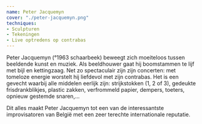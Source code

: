 ```yaml
---
name: Peter Jacquemyn
cover: "./peter-jacquemyn.png"
techniques:
- Sculpturen
- Tekeningen
- Live optredens op contrabas
---
```

Peter Jacquemyn (°1963 schaarbeek) beweegt zich moeiteloos tussen beeldende kunst en muziek. Als beeldhouwer gaat hij boomstammen te lijf met bijl en kettingzaag. Net zo spectaculair zijn zijn concerten: met tomeloze energie worstelt hij liefdevol met zijn contrabas.
Het is een gevecht waarbij alle middelen eerlijk zijn: strijkstokken (1, 2 of 3), gedeukte frisdrankblikjes, plastic zakken, verfrommeld papier, dempers, toeters, opnieuw gestemde snaren,...

Dit alles maakt Peter Jacquemyn tot een van de interessantste improvisatoren van België met een zeer terechte internationale reputatie.